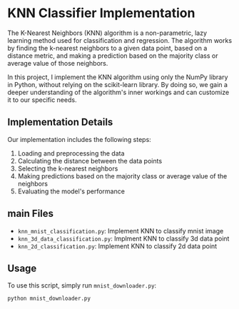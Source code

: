 # KNN Classifier Implementation

The K-Nearest Neighbors (KNN) algorithm is a non-parametric, lazy learning method used for classification and regression. The algorithm works by finding the k-nearest neighbors to a given data point, based on a distance metric, and making a prediction based on the majority class or average value of those neighbors.

In this project, I implement the KNN algorithm using only the NumPy library in Python, without relying on the scikit-learn library. By doing so, we gain a deeper understanding of the algorithm's inner workings and can customize it to our specific needs.

## Implementation Details
Our implementation includes the following steps:

1. Loading and preprocessing the data
2. Calculating the distance between the data points
3. Selecting the k-nearest neighbors
4. Making predictions based on the majority class or average value of the neighbors
5. Evaluating the model's performance

## main Files

- `knn_mnist_classification.py`: Implement KNN to classify mnist image
- `knn_3d_data_classification.py`: Implment KNN to classify 3d data point
- `knn_2d_classification.py`: Implement KNN to classify 2d data point

## Usage

To use this script, simply run `mnist_downloader.py`:

```bash
python mnist_downloader.py

